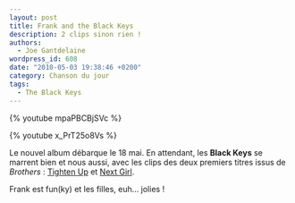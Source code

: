 ```yaml
---
layout: post
title: Frank and the Black Keys
description: 2 clips sinon rien !
authors:
  - Joe Gantdelaine
wordpress_id: 608
date: "2010-05-03 19:38:46 +0200"
category: Chanson du jour
tags:
  - The Black Keys
---
```


{% youtube mpaPBCBjSVc %}

{% youtube x_PrT25o8Vs %}

Le nouvel album débarque le 18 mai. En attendant, les **Black Keys** se marrent
bien et nous aussi, avec les clips des deux premiers titres issus de
*Brothers* : [Tighten Up][1] et [Next Girl][2].

Frank est fun(ky) et les filles, euh… jolies !

[1]: https://youtu.be/DNXwicxlsvI
[2]: https://youtu.be/x_PrT25o8Vs

